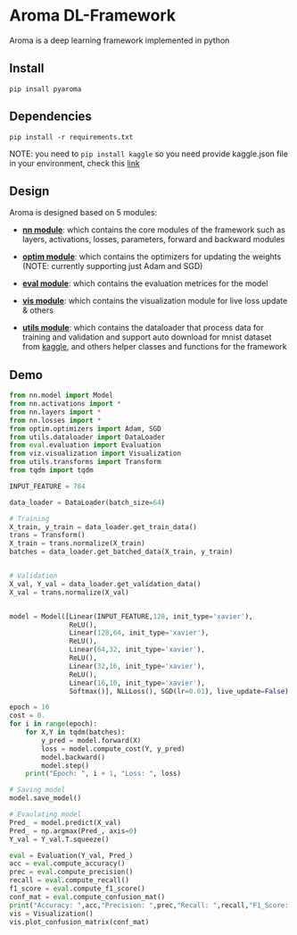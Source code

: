 # Aroma DL-Framework
Aroma is a deep learning framework implemented in python

## Install
```
pip insall pyaroma
```

## Dependencies 
```
pip install -r requirements.txt 
```

NOTE: you need to `pip install kaggle` so you need provide kaggle.json file in your environment, check this [link](https://www.kaggle.com/docs/api)

## Design
Aroma is designed based on 5 modules:

- [**nn module**](nn/): which contains the core modules of the framework such as layers, activations, losses, parameters, forward and backward modules

- [**optim module**](optim/): which contains the optimizers for updating the weights (NOTE: currently supporting just Adam and SGD)

- [**eval module**](eval/): which contains the evaluation metrices for the model

- [**vis module**](vis/): which contains the visualization module for live loss update & others

- [**utils module**](utils/): which contains the dataloader that process data for training and validation and support auto download for mnist dataset from [kaggle](https://www.kaggle.com/c/digit-recognizer), and others helper classes and functions for the framework


## Demo
```python
from nn.model import Model
from nn.activations import *
from nn.layers import *
from nn.losses import *
from optim.optimizers import Adam, SGD
from utils.dataloader import DataLoader
from eval.evaluation import Evaluation
from viz.visualization import Visualization
from utils.transforms import Transform
from tqdm import tqdm

INPUT_FEATURE = 784

data_loader = DataLoader(batch_size=64)

# Training
X_train, y_train = data_loader.get_train_data()
trans = Transform()
X_train = trans.normalize(X_train)
batches = data_loader.get_batched_data(X_train, y_train)


# Validation
X_val, Y_val = data_loader.get_validation_data()
X_val = trans.normalize(X_val)


model = Model([Linear(INPUT_FEATURE,128, init_type='xavier'),
               ReLU(),
               Linear(128,64, init_type='xavier'),
               ReLU(),
               Linear(64,32, init_type='xavier'),
               ReLU(),
               Linear(32,16, init_type='xavier'),
               ReLU(),
               Linear(16,10, init_type='xavier'),
               Softmax()], NLLLoss(), SGD(lr=0.01), live_update=False)

epoch = 16
cost = 0.
for i in range(epoch):
    for X,Y in tqdm(batches):
        y_pred = model.forward(X)
        loss = model.compute_cost(Y, y_pred)
        model.backward()
        model.step()
    print("Epoch: ", i + 1, "Loss: ", loss)

# Saving model
model.save_model()

# Evaulating model
Pred_ = model.predict(X_val)
Pred_ = np.argmax(Pred_, axis=0)
Y_val = Y_val.T.squeeze()

eval = Evaluation(Y_val, Pred_)
acc = eval.compute_accuracy()
prec = eval.compute_precision()
recall = eval.compute_recall()
f1_score = eval.compute_f1_score()
conf_mat = eval.compute_confusion_mat()
print("Accuracy: ",acc,"Precision: ",prec,"Recall: ",recall,"F1_Score: ",f1_score)   
vis = Visualization()
vis.plot_confusion_matrix(conf_mat)

```

